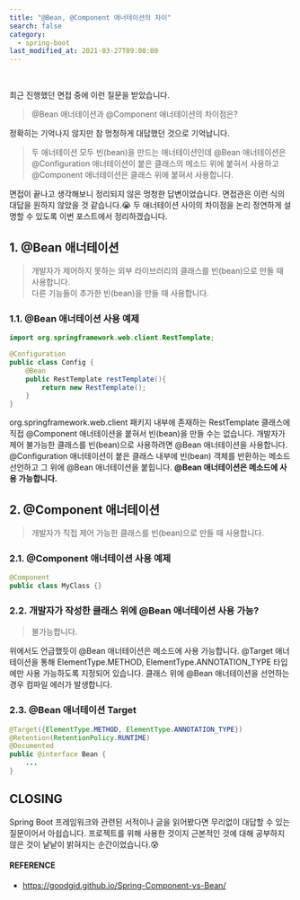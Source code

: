 ```yaml
---
title: "@Bean, @Component 애너테이션의 차이"
search: false
category:
  - spring-boot
last_modified_at: 2021-03-27T09:00:00
---
```


<br>

최근 진행했던 면접 중에 이런 질문을 받았습니다. 

> @Bean 애너테이션과 @Component 애너테이션의 차이점은?

정확히는 기억나지 않지만 참 멍청하게 대답했던 것으로 기억납니다.

> 두 애너테이션 모두 빈(bean)을 만드는 애너테이션인데 
> @Bean 애너테이션은 @Configuration 애너테이션이 붙은 클래스의 메소드 위에 붙혀서 사용하고 
> @Component 애너테이션은 클래스 위에 붙혀서 사용합니다. 

면접이 끝나고 생각해보니 정리되지 않은 멍청한 답변이었습니다. 
면접관은 이런 식의 대답을 원하지 않았을 것 같습니다.😭 
두 애너테이션 사이의 차이점을 논리 정연하게 설명할 수 있도록 이번 포스트에서 정리하겠습니다. 

## 1. @Bean 애너테이션

> 개발자가 제어하지 못하는 외부 라이브러리의 클래스를 빈(bean)으로 만들 때 사용합니다.<br>
> 다른 기능들이 추가한 빈(bean)을 만들 때 사용합니다.

### 1.1. @Bean 애너테이션 사용 예제

```java
import org.springframework.web.client.RestTemplate;

@Configuration
public class Config {
    @Bean
    public RestTemplate restTemplate(){
        return new RestTemplate();
    }
}
```

org.springframework.web.client 패키지 내부에 존재하는 RestTemplate 클래스에 직접 @Component 애너테이션을 붙혀서 빈(bean)을 만들 수는 없습니다. 
개발자가 제어 불가능한 클래스를 빈(bean)으로 사용하려면 @Bean 애너테이션을 사용합니다. 
@Configuration 애너테이션이 붙은 클래스 내부에 빈(bean) 객체를 반환하는 메소드 선언하고 그 위에 @Bean 애너테이션을 붙힙니다. 
**@Bean 애너테이션은 메소드에 사용 가능합니다.**

## 2. @Component 애너테이션

> 개발자가 직접 제어 가능한 클래스를 빈(bean)으로 만들 때 사용합니다.

### 2.1. @Component 애너테이션 사용 예제

```java
@Component
public class MyClass {}
```

### 2.2. 개발자가 작성한 클래스 위에 @Bean 애너테이션 사용 가능?

> 불가능합니다.

위에서도 언급했듯이 @Bean 애너테이션은 메소드에 사용 가능합니다. 
@Target 애너테이션을 통해 ElementType.METHOD, ElementType.ANNOTATION_TYPE 타입에만 사용 가능하도록 지정되어 있습니다. 
클래스 위에 @Bean 애너테이션을 선언하는 경우 컴파일 에러가 발생합니다.

### 2.3. @Bean 애너테이션 Target

```java
@Target({ElementType.METHOD, ElementType.ANNOTATION_TYPE})
@Retention(RetentionPolicy.RUNTIME)
@Documented
public @interface Bean {
    ...
}
```

## CLOSING
Spring Boot 프레임워크와 관련된 서적이나 글을 읽어봤다면 무리없이 대답할 수 있는 질문이어서 아쉽습니다. 
프로젝트를 위해 사용한 것이지 근본적인 것에 대해 공부하지 않은 것이 낱낱이 밝혀지는 순간이었습니다.😰

#### REFERENCE
- <https://goodgid.github.io/Spring-Component-vs-Bean/>